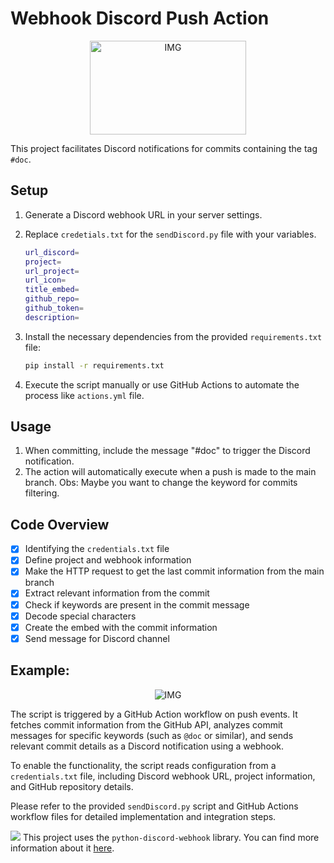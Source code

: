 # Webhook Discord Push Action

<div align=center>
<img src="https://imgur.com/IOtkCuf.png" width="250" height="150" alt="IMG">
</div>

This project facilitates Discord notifications for commits containing the tag `#doc`.

## Setup

1. Generate a Discord webhook URL in your server settings.
2. Replace `credetials.txt` for the `sendDiscord.py` file with your variables.

      ```bash
      url_discord=
      project=
      url_project=
      url_icon=
      title_embed=
      github_repo=
      github_token=
      description=
      ```

3. Install the necessary dependencies from the provided `requirements.txt` file:

      ```bash
      pip install -r requirements.txt
      ```

4. Execute the script manually or use GitHub Actions to automate the process like `actions.yml` file.

## Usage

1. When committing, include the message "#doc" to trigger the Discord notification.
2. The action will automatically execute when a push is made to the main branch.
   Obs: Maybe you want to change the keyword for commits filtering.
        
## Code Overview
- [x] Identifying the `credentials.txt` file
- [x] Define project and webhook information
- [x] Make the HTTP request to get the last commit information from the main branch
- [x] Extract relevant information from the commit
- [x] Check if keywords are present in the commit message
- [x] Decode special characters
- [x] Create the embed with the commit information
- [x] Send message for Discord channel

## Example:
<div align=center>
<img src="https://imgur.com/bQi4dmL.png" alt="IMG">
</div>



The script is triggered by a GitHub Action workflow on push events. It fetches commit information from the GitHub API, analyzes commit messages for specific keywords (such as `@doc` or similar), and sends relevant commit details as a Discord notification using a webhook.

To enable the functionality, the script reads configuration from a `credentials.txt` file, including Discord webhook URL, project information, and GitHub repository details.

Please refer to the provided `sendDiscord.py` script and GitHub Actions workflow files for detailed implementation and integration steps.

<img src="https://img.shields.io/badge/NOTE-DC143C?=for-the-badge&logo=&logoColor=white"> This project uses the `python-discord-webhook` library. You can find more information about it [here](https://github.com/lovvskillz/python-discord-webhook).

